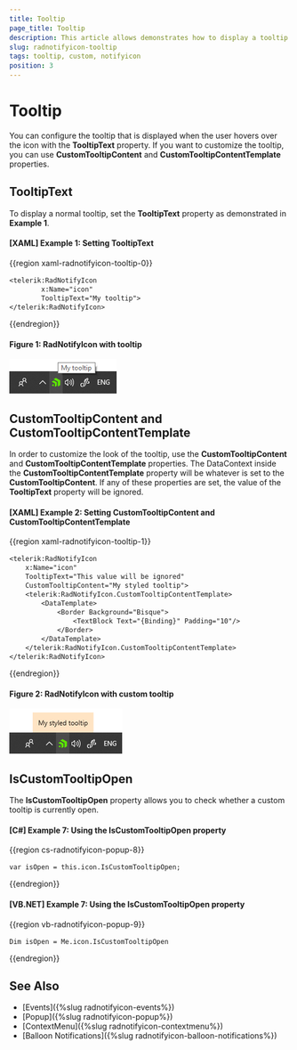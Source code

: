 ```yaml
---
title: Tooltip
page_title: Tooltip
description: This article allows demonstrates how to display a tooltip when the user's mouse is over the RadNotifyIcon.
slug: radnotifyicon-tooltip
tags: tooltip, custom, notifyicon
position: 3
---
```


# Tooltip

You can configure the tooltip that is displayed when the user hovers over the icon with the __TooltipText__ property. If you want to customize the tooltip, you can use __CustomTooltipContent__ and __CustomTooltipContentTemplate__ properties. 

## TooltipText

To display a normal tooltip, set the __TooltipText__ property as demonstrated in __Example 1__.

#### __[XAML] Example 1: Setting TooltipText__
{{region xaml-radnotifyicon-tooltip-0}}
    
    <telerik:RadNotifyIcon
            x:Name="icon"
            TooltipText="My tooltip">
    </telerik:RadNotifyIcon>
{{endregion}}

#### __Figure 1: RadNotifyIcon with tooltip__

![RadNotifyIcon with tooltip](images/radnotifyicon_tooltip.png)

## CustomTooltipContent and CustomTooltipContentTemplate

In order to customize the look of the tooltip, use the __CustomTooltipContent__ and __CustomTooltipContentTemplate__ properties. The DataContext inside the __CustomTooltipContentTemplate__ property will be whatever is set to the __CustomTooltipContent__. If any of these properties are set, the value of the __TooltipText__ property will be ignored. 

#### __[XAML] Example 2: Setting CustomTooltipContent and CustomTooltipContentTemplate__
{{region xaml-radnotifyicon-tooltip-1}}
    
    <telerik:RadNotifyIcon
        x:Name="icon"
        TooltipText="This value will be ignored"
        CustomTooltipContent="My styled tooltip">
        <telerik:RadNotifyIcon.CustomTooltipContentTemplate>
            <DataTemplate>
                <Border Background="Bisque">
                    <TextBlock Text="{Binding}" Padding="10"/>
                </Border>
            </DataTemplate>
        </telerik:RadNotifyIcon.CustomTooltipContentTemplate>
    </telerik:RadNotifyIcon>
{{endregion}}

#### __Figure 2: RadNotifyIcon with custom tooltip__

![RadNotifyIcon with custom tooltip](images/radnotifyicon_customtooltip.png)

## IsCustomTooltipOpen

The __IsCustomTooltipOpen__ property allows you to check whether a custom tooltip is currently open. 

#### __[C#] Example 7: Using the IsCustomTooltipOpen property__
{{region cs-radnotifyicon-popup-8}}

    var isOpen = this.icon.IsCustomTooltipOpen;
{{endregion}}

#### __[VB.NET] Example 7: Using the IsCustomTooltipOpen property__
{{region vb-radnotifyicon-popup-9}}

    Dim isOpen = Me.icon.IsCustomTooltipOpen
{{endregion}}

## See Also 

* [Events]({%slug radnotifyicon-events%})
* [Popup]({%slug radnotifyicon-popup%})
* [ContextMenu]({%slug radnotifyicon-contextmenu%})
* [Balloon Notifications]({%slug radnotifyicon-balloon-notifications%})
